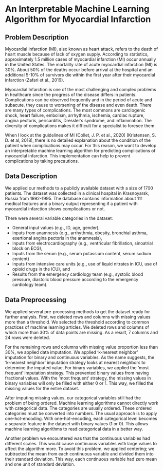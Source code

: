 # An Interpretable Machine Learning Algorithm for Myocardial Infarction

## Problem Description

Myocardial infarction (MI), also known as heart attack, refers to the death of heart muscle because of lack of oxygen supply. According to statistics, approximately 1.5 million cases of myocardial infarction (MI) occur annually in the United States. The mortality rate of acute myocardial infarction (MI) is 30%. About 50% of the deaths occur before arrival at the hospital and an additional 5-10% of survivors die within the first year after their myocardial infarction (Zafari et al., 2019).

Myocardial Infarction is one of the most challenging and complex problems in healthcare since the progress of the disease differs in patients. Complications can be observed frequently and in the period of acute and subacute, they cause to worsening of the disease and even death. There are many types of complications. The most commons are cardiogenic shock, heart failure, embolism, arrhythmia, ischemia, cardiac rupture, angina pectoris, pericarditis, Dressler’s syndrome, and inflammation. The diversity of complications makes it difficult for a specialist to foresee them.

When I look at the guidelines of MI (Collet, J. P. et al., 2020) (Kristensen, S. D. et al, 2018), there is no detailed explanation about the condition of the patient when complications may occur. For this reason, we want to develop an interpretable machine learning algorithm for predicting complications of myocardial infarction. This implementation can help to prevent complications by taking precautions.

## Data Description

We applied our methods to a publicly available dataset with a size of 1700 patients. The dataset was collected in a clinical hospital in Krasnoyarsk, Russia from 1992-1995. The database contains information about 111 medical features and a binary output representing if a patient with myocardial infarction shows complications or not.

There were several variable categories in the dataset:
- General input values (e.g., ID, age, gender),
- Inputs from anamnesis (e.g., arrhythmia, obesity, bronchial asthma, exertional angina pectoris in the anamnesis),
- Inputs from electrocardiography (e.g., ventricular fibrillation, sinoatrial block on ECG), 
- Inputs from the serum (e.g., serum potassium content, serum sodium content)
- Inputs from intensive care units (e.g., use of liquid nitrates in ICU, use of opioid drugs in the ICU), and
- Results from the emergency cardiology team (e.g., systolic blood pressure, diastolic blood pressure according to the emergency cardiology team).

## Data Preprocessing

We applied several pre-processing methods to get the dataset ready for further analysis. First, we deleted rows and columns with missing values more than a threshold. We selected the threshold according to common practices of machine learning articles. We deleted rows and columns of which more than 30% of data points are missing. As a result, 7 columns and 24 rows were deleted.

For the remaining rows and columns with missing value proportion less than 30%, we applied data imputation. We applied ‘k-nearest neighbor’ imputation for binary and continuous variables. As the name suggests, the ‘k-nearest neighbor’ imputation strategy looks at nearest neighbors to determine the imputed value. For binary variables, we applied the ‘most frequent’ imputation strategy. This prevented binary values from having fractional values. With the ‘most frequent’ strategy, the missing values in binary variables will only be filled with either 0 or 1. This way, we filled the missing values for the entire dataset.

After imputing missing values, our categorical variables still had the problem of being ordered. Machine learning algorithms cannot directly work with categorical data. The categories are usually ordered. These ordered categories must be converted into numbers. The usual approach is to apply one-hot-encoding. With one-hot-encoding, each categorical level becomes a separate feature in the dataset with binary values (1 or 0). This allows machine learning algorithms to read categorical data in a better way.

Another problem we encountered was that the continuous variables had different scales. This would cause continuous variables with large values to affect the algorithm more. To avoid this problem, we applied centering; we subtracted the mean from each continuous variable and divided them into their standard deviation. This way, each continuous variable had zero mean and one unit of standard deviation.

